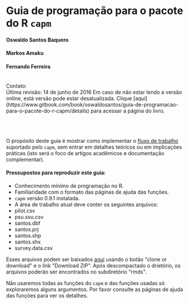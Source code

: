 # Guia de programação para o pacote do R `capm`
#### Oswaldo Santos Baquero
#### Markos Amaku
#### Fernando Ferreira
<br>
Contato: <oswaldosant@gmail.com>
<br>
Última revisão: 14 de junho de 2016  
Em caso de não estar lendo a versão online, está versão pode estar desatualizada.  
Clique [aqui](https://www.gitbook.com/book/oswaldosantos/guia-de-programacao-para-o-pacote-do-r-capm/details) para acessar a página do livro.
<br><br><br><br>

O propósito deste guia é mostrar como implementar o [fluxo de trabalho](http://oswaldosantos.github.io/capm) suportado pelo `capm`, sem entrar em detalhes teóricos ou em implicações práticas (isto será o foco de artigos acadêmicos e documentação complementar).  
 
#### Pressupostos para reproduzir este guia:

* Conhecimento mínimo de programação no R.
* Familiaridade com o formato das páginas de ajuda das funções.
* `capm` versão 0.9.1 instalada.
* A área de trabalho atual deve conter os seguintes arquivos: 
 * pilot.csv
 * psu.ssu.csv
 * santos.dbf
 * santos.prj
 * santos.shp
 * santos.shx
 * survey.data.csv

Esses arquivos podem ser baixados [aqui](https://github.com/oswaldosantos/guia-de-programacao-para-o-pacote-do-r-capm) usando o botão "clone or download" e o link "Download ZIP". Após descompactado o drietório, os arquivos poderão ser encontrados no subdiretório "rmds".  

Não usaremos todas as funções do `capm` e das funções usadas só exploraremos alguns argumentos. Por favor consulte as páginas de ajuda das funções para ver os detalhes.